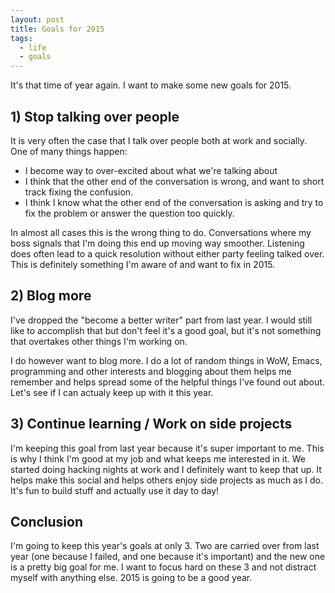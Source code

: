 ```yaml
---
layout: post
title: Goals for 2015
tags:
  - life
  - goals
---
```


It's that time of year again. I want to make some new goals for 2015.

## 1) Stop talking over people

It is very often the case that I talk over people both at work and socially. One
of many things happen:

* I become way to over-excited about what we're talking about
* I think that the other end of the conversation is wrong, and want to short
  track fixing the confusion.
* I think I know what the other end of the conversation is asking and try to fix
  the problem or answer the question too quickly.

In almost all cases this is the wrong thing to do. Conversations where my boss
signals that I'm doing this end up moving way smoother. Listening does often
lead to a quick resolution without either party feeling talked over. This is
definitely something I'm aware of and want to fix in 2015.

## 2) Blog more

I've dropped the "become a better writer" part from last year. I would still
like to accomplish that but don't feel it's a good goal, but it's not something
that overtakes other things I'm working on.

I do however want to blog more. I do a lot of random things in WoW, Emacs,
programming and other interests and blogging about them helps me remember and
helps spread some of the helpful things I've found out about. Let's see if I can
actualy keep up with it this year.

## 3) Continue learning / Work on side projects

I'm keeping this goal from last year because it's super important to me. This is
why I think I'm good at my job and what keeps me interested in it. We started
doing hacking nights at work and I definitely want to keep that up. It helps
make this social and helps others enjoy side projects as much as I do. It's fun
to build stuff and actually use it day to day!

## Conclusion

I'm going to keep this year's goals at only 3. Two are carried over from last
year (one because I failed, and one because it's important) and the new one is a
pretty big goal for me. I want to focus hard on these 3 and not distract myself
with anything else. 2015 is going to be a good year.
